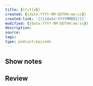 ```yaml
---
title: {{title}}
created: {{date:YYYY-MM-DDTHH:mm:ss}}
created-link: '[[{{date:YYYYMMDD}}]]'
modified: {{date:YYYY-MM-DDTHH:mm:ss}}
description: 
source: 
tags: 
type: podcast/episode
---
```



## Show notes


## Review

